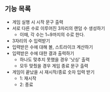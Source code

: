 ## 기능 목록

- 게임 실행 시 시작 문구 출력
- 서로 다른 수로 이루어진 3자리의 랜덤 수 생성하기
  - 이때, 각 수는 1~9까지의 수로 한다.
- 3자리의 수 입력받기
- 입력받은 수에 대해 볼, 스트라이크 계산하기
- 입력받은 수에 대한 결과 출력하기
  - 하나도 맞추지 못했을 경우 '낫싱' 출력
  - 모두 맞췄을 경우 게임 종료 문구 출력
- 게임이 끝났을 시 재시작/종료 숫자 입력 받기
  - 1: 재시작
  - 2: 종료
